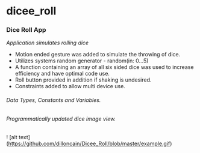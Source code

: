 # dicee_roll

### Dice Roll App

*Application simulates rolling dice*
* Motion ended gesture was added to simulate the throwing of dice.
* Utilizes systems random generator - random(in: 0...5)
* A function containing an array of all six sided dice was used to increase efficiency and have optimal code use.
* Roll button provided in addition if shaking is undesired.
* Constraints added to allow multi device use.

###### Data Types, Constants and Variables.
###### Programmatically updated dice image view.

! [alt text] (https://github.com/dilloncain/Dicee_Roll/blob/master/example.gif)
